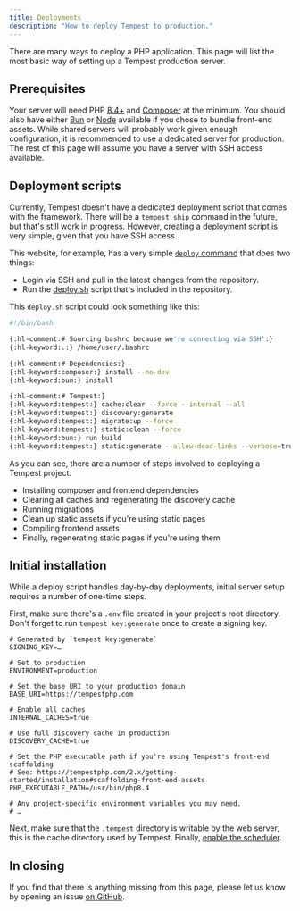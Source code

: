 ```yaml
---
title: Deployments
description: "How to deploy Tempest to production."
---
```


There are many ways to deploy a PHP application. This page will list the most basic way of setting up a Tempest production server.

## Prerequisites

Your server will need PHP [8.4+](https://www.php.net/downloads.php) and [Composer](https://getcomposer.org/) at the minimum. You should also have either [Bun](https://bun.sh) or [Node](https://nodejs.org) available if you chose to bundle front-end assets. While shared servers will probably work given enough configuration, it is recommended to use a dedicated server for production. The rest of this page will assume you have a server with SSH access available. 

## Deployment scripts

Currently, Tempest doesn't have a dedicated deployment script that comes with the framework. There will be a `tempest ship` command in the future, but that's still [work in progress](https://github.com/tempestphp/tempest-framework/issues/352). However, creating a deployment script is very simple, given that you have SSH access.

This website, for example, has a very simple [`deploy` command](https://github.com/tempestphp/tempest-docs/blob/main/src/Console/DeployCommand.php) that does two things:

- Login via SSH and pull in the latest changes from the repository.
- Run the [deploy.sh](https://github.com/tempestphp/tempest-docs/blob/main/deploy.sh) script that's included in the repository.

This `deploy.sh` script could look something like this:

```sh
#!/bin/bash

{:hl-comment:# Sourcing bashrc because we're connecting via SSH':}
{:hl-keyword:.:} /home/user/.bashrc

{:hl-comment:# Dependencies:}
{:hl-keyword:composer:} install --no-dev
{:hl-keyword:bun:} install

{:hl-comment:# Tempest:}
{:hl-keyword:tempest:} cache:clear --force --internal --all
{:hl-keyword:tempest:} discovery:generate
{:hl-keyword:tempest:} migrate:up --force
{:hl-keyword:tempest:} static:clean --force
{:hl-keyword:bun:} run build
{:hl-keyword:tempest:} static:generate --allow-dead-links --verbose=true
```

As you can see, there are a number of steps involved to deploying a Tempest project:

- Installing composer and frontend dependencies
- Clearing all caches and regenerating the discovery cache
- Running migrations
- Clean up static assets if you're using static pages
- Compiling frontend assets
- Finally, regenerating static pages if you're using them

## Initial installation

While a deploy script handles day-by-day deployments, initial server setup requires a number of one-time steps.

First, make sure there's a `.env` file created in your project's root directory. Don't forget to run `tempest key:generate` once to create a signing key.

```dotenv
# Generated by `tempest key:generate`
SIGNING_KEY=…

# Set to production
ENVIRONMENT=production

# Set the base URI to your production domain
BASE_URI=https://tempestphp.com

# Enable all caches
INTERNAL_CACHES=true

# Use full discovery cache in production
DISCOVERY_CACHE=true

# Set the PHP executable path if you're using Tempest's front-end scaffolding
# See: https://tempestphp.com/2.x/getting-started/installation#scaffolding-front-end-assets
PHP_EXECUTABLE_PATH=/usr/bin/php8.4

# Any project-specific environment variables you may need.
# …
```

Next, make sure that the `.tempest` directory is writable by the web server, this is the cache directory used by Tempest. Finally, [enable the scheduler](/2.x/features/scheduling#using-the-scheduler).

## In closing

If you find that there is anything missing from this page, please let us know by opening an issue [on GitHub](https://github.com/tempestphp/tempest-framework).
